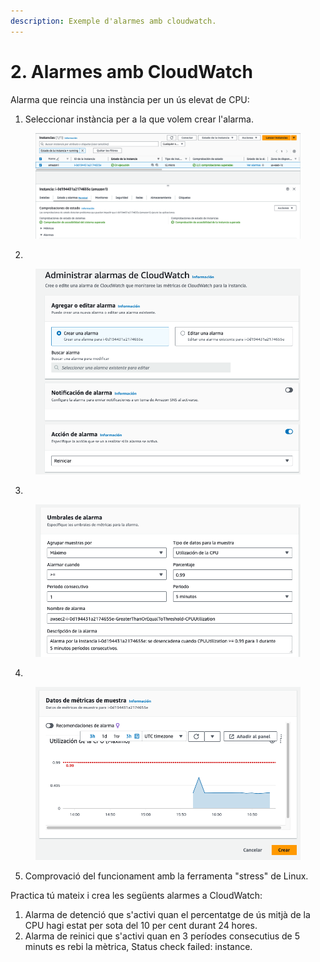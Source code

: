 ```yaml
---
description: Exemple d'alarmes amb cloudwatch.
---
```


# 2. Alarmes amb CloudWatch

Alarma que reincia una instància per un ús elevat de CPU:

1. Seleccionar instància per a la que volem crear l'alarma.

<figure><img src="../.gitbook/assets/image.png" alt=""><figcaption></figcaption></figure>

2.

<figure><img src="../.gitbook/assets/image (1).png" alt=""><figcaption></figcaption></figure>

3.

<figure><img src="../.gitbook/assets/image (2).png" alt=""><figcaption></figcaption></figure>

4.

<figure><img src="../.gitbook/assets/image (3).png" alt=""><figcaption></figcaption></figure>

5. Comprovació del funcionament amb la ferramenta "stress" de Linux.



Practica tú mateix i crea les següents alarmes a CloudWatch:&#x20;

1. Alarma de detenció que s'activi quan el percentatge de ús mitjà de la CPU hagi estat per sota del 10 per cent durant 24 hores.
2. Alarma de reinici que s'activi quan en 3 períodes consecutius de 5 minuts es rebi la mètrica, Status check failed: instance.
